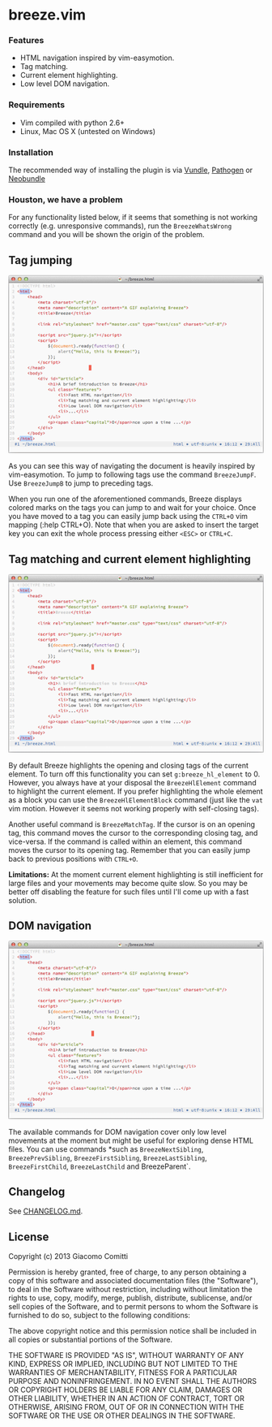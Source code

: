 # breeze.vim

### Features
* HTML navigation inspired by vim-easymotion.
* Tag matching.
* Current element highlighting.
* Low level DOM navigation.

### Requirements
* Vim compiled with python 2.6+
* Linux, Mac OS X (untested on Windows)

### Installation
The recommended way of installing the plugin is via 
[Vundle](https://github.com/gmarik/vundle), [Pathogen](https://github.com/tpope/vim-pathogen)
or [Neobundle](https://github.com/Shougo/neobundle.vim)

### Houston, we have a problem
For any functionality listed below, if it seems that something is not working correctly
(e.g. unresponsive commands), run the `BreezeWhatsWrong` command and you will be shown 
the origin of the problem.


## Tag jumping
![Screenshot](extra/jump.gif "Tag jumping inspired by vim-easymotion")   

As you can see this way of navigating the document is heavily inspired by vim-easymotion.
To jump to following tags use the command `BreezeJumpF`. 
Use `BreezeJumpB` to jump to preceding tags.

When you run one of the aforementioned commands, Breeze displays
colored marks on the tags you can jump to and wait for your choice.
Once you have moved to a tag you can easily jump back using the `CTRL+O` 
vim mapping (:help CTRL+O). Note that when you are asked to insert the target
key you can exit the whole process pressing either `<ESC>` or `CTRL+C`.


## Tag matching and current element highlighting
![Screenshot](extra/high.gif "Current element highlighting")   

By default Breeze highlights the opening and closing tags of the current element.
To turn off this functionality you can set `g:breeze_hl_element` to 0. However,
you always have at your disposal the `BreezeHlElement` command to highlight the current element.
If you prefer highlighting the whole element as a block you can use the `BreezeHlElementBlock` command
(just like the `vat` vim motion. However it seems not working properly with self-closing tags).

Another useful command is `BreezeMatchTag`. If the cursor is on an opening tag,
this command moves the cursor to the corresponding closing tag, and vice-versa.
If the command is called within an element, this command moves the cursor to
its opening tag. Remember that you can easily jump back to previous positions
with `CTRL+O`.

**Limitations:** At the moment current element highlighting is still inefficient for large files
and your movements may become quite slow. So you may be better off disabling the feature for such files
until I'll come up with a fast solution.


## DOM navigation
![Screenshot](extra/dom.gif "DOM navigation")   

The available commands for DOM navigation cover only low level movements at the
moment but might be useful for exploring dense HTML files. You can use commands
*such as `BreezeNextSibling`, `BreezePrevSibling`, `BreezeFirstSibling`, `BreezeLastSibling`,    
`BreezeFirstChild`, `BreezeLastChild` and BreezeParent`.    

## Changelog
See [CHANGELOG.md](CHANGELOG.md).


## License
Copyright (c) 2013 Giacomo Comitti

Permission is hereby granted, free of charge, to any person obtaining a copy of
this software and associated documentation files (the "Software"), to deal in
the Software without restriction, including without limitation the rights to
use, copy, modify, merge, publish, distribute, sublicense, and/or sell copies
of the Software, and to permit persons to whom the Software is furnished to do
so, subject to the following conditions:

The above copyright notice and this permission notice shall be included in all
copies or substantial portions of the Software.

THE SOFTWARE IS PROVIDED "AS IS", WITHOUT WARRANTY OF ANY KIND, EXPRESS OR
IMPLIED, INCLUDING BUT NOT LIMITED TO THE WARRANTIES OF MERCHANTABILITY,
FITNESS FOR A PARTICULAR PURPOSE AND NONINFRINGEMENT. IN NO EVENT SHALL THE
AUTHORS OR COPYRIGHT HOLDERS BE LIABLE FOR ANY CLAIM, DAMAGES OR OTHER
LIABILITY, WHETHER IN AN ACTION OF CONTRACT, TORT OR OTHERWISE, ARISING FROM,
OUT OF OR IN CONNECTION WITH THE SOFTWARE OR THE USE OR OTHER DEALINGS IN THE
SOFTWARE.

